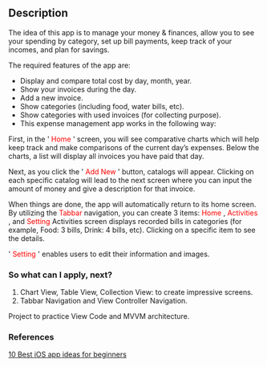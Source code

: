 ## Description
The idea of this app is to manage your money & finances, allow you to see your spending by category, set up bill payments, keep track of your incomes, and plan for savings.

The required features of the app are:

* Display and compare total cost by day, month, year.
* Show your invoices during the day.
* Add a new invoice.
* Show categories (including food, water bills, etc).
* Show categories with used invoices (for collecting purpose).
* This expense management app works in the following way:

First, in the '<span style="color:red"> Home </span>' screen, you will see comparative charts which will help keep track and make comparisons of the current day’s expenses. Below the charts, a list will display all invoices you have paid that day.

Next, as you click the '<span style="color:red"> Add New </span>' button, catalogs will appear. Clicking on each specific catalog will lead to the next screen where you can input the amount of money and give a description for that invoice.

When things are done, the app will automatically return to its home screen. By utilizing the <span style="color:red"> Tabbar </span> navigation, you can create 3 items: <span style="color:red"> Home </span>, <span style="color:red"> Activities </span>, and <span style="color:red"> Setting </span> Activities screen displays recorded bills in categories (for example, Food: 3 bills, Drink: 4 bills, etc). Clicking on a specific item to see the details.

'<span style="color:red"> Setting </span>' enables users to edit their information and images.

### So what can I apply, next?
1. Chart View, Table View, Collection View: to create impressive screens.
2. Tabbar Navigation and View Controller Navigation.

Project to practice View Code and MVVM architecture.

### References
[10 Best iOS app ideas for beginners](https://www.iosapptemplates.com/blog/online-businesses/10-best-ios-app-ideas-for-beginners)
